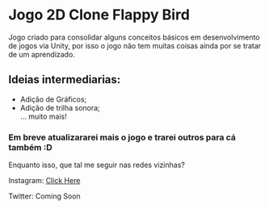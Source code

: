 # Jogo 2D Clone Flappy Bird

Jogo criado para consolidar alguns conceitos básicos em desenvolvimento de jogos via Unity, por isso o jogo não tem muitas coisas ainda por se tratar de um aprendizado.


## Ideias intermediarias:

- Adição de Gráficos;
- Adição de trilha sonora;  
... muito mais!
  

### Em breve atualizararei mais o jogo e trarei outros para cá também :D

Enquanto isso, que tal me seguir nas redes vizinhas?

Instagram: [Click Here](https://www.instagram.com/welli.18/)

Twitter: Coming Soon
